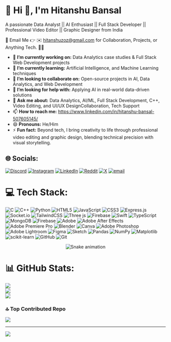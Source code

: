 # 💫 Hi 👋, I'm Hitanshu Bansal
A passionate Data Analyst || AI Enthusiast || Full Stack Developer || Professional Video Editor || Graphic Designer from India

📩 Email Me 👉 ✉️ hitanshuzoz@gmail.com for Collaboration, Projects, or Anything Tech. 🚀😊

- 🔭 **I’m currently working on:** Data Analytics case studies & Full Stack Web Development projects
- 🌱 **I’m currently learning:** Artificial Intelligence, and Machine Learning techniques
- 👯 **I’m looking to collaborate on:** Open-source projects in AI, Data Analytics, and Web Development
- 🤔 **I’m looking for help with:** Applying AI in real-world data-driven solutions
- 💬 **Ask me about:** Data Analytics, AI/ML, Full Stack Development, C++, Video Editing, and UI/UX
        DesignCollaboration, Tech Support
- 📫 **How to reach me:** https://www.linkedin.com/in/hitanshu-bansal-507605145/
- 😄 **Pronouns:** He/Him
- ⚡ **Fun fact:** Beyond tech, I bring creativity to life through professional video editing and graphic design, blending technical precision with visual storytelling.

## 🌐 Socials:
[![Discord](https://img.shields.io/badge/Discord-%237289DA.svg?logo=discord&logoColor=white)](https://discord.gg/https://discord.gg/48a6qhAT) [![Instagram](https://img.shields.io/badge/Instagram-%23E4405F.svg?logo=Instagram&logoColor=white)](https://instagram.com/hitanshu.bansal45) [![LinkedIn](https://img.shields.io/badge/LinkedIn-%230077B5.svg?logo=linkedin&logoColor=white)](https://linkedin.com/in/hitanshu-bansal-507605145) [![Reddit](https://img.shields.io/badge/Reddit-%23FF4500.svg?logo=Reddit&logoColor=white)](https://reddit.com/user/Critical-State8550) [![X](https://img.shields.io/badge/X-black.svg?logo=X&logoColor=white)](https://x.com/@Hitanshu45) [![email](https://img.shields.io/badge/Email-D14836?logo=gmail&logoColor=white)](mailto:hitanshuzoz@gmail.com) 

# 💻 Tech Stack:
![C](https://img.shields.io/badge/c-%2300599C.svg?style=flat&logo=c&logoColor=white) ![C++](https://img.shields.io/badge/c++-%2300599C.svg?style=flat&logo=c%2B%2B&logoColor=white) ![Python](https://img.shields.io/badge/python-3670A0?style=flat&logo=python&logoColor=ffdd54) ![HTML5](https://img.shields.io/badge/html5-%23E34F26.svg?style=flat&logo=html5&logoColor=white) ![JavaScript](https://img.shields.io/badge/javascript-%23323330.svg?style=flat&logo=javascript&logoColor=%23F7DF1E) ![CSS3](https://img.shields.io/badge/css3-%231572B6.svg?style=flat&logo=css3&logoColor=white) ![Express.js](https://img.shields.io/badge/express.js-%23404d59.svg?style=flat&logo=express&logoColor=%2361DAFB) ![Socket.io](https://img.shields.io/badge/Socket.io-black?style=flat&logo=socket.io&badgeColor=010101) ![TailwindCSS](https://img.shields.io/badge/tailwindcss-%2338B2AC.svg?style=flat&logo=tailwind-css&logoColor=white) ![Three js](https://img.shields.io/badge/threejs-black?style=flat&logo=three.js&logoColor=white) ![Firebase](https://img.shields.io/badge/firebase-%23039BE5.svg?style=flat&logo=firebase) ![Swift](https://img.shields.io/badge/swift-F54A2A?style=flat&logo=swift&logoColor=white) ![TypeScript](https://img.shields.io/badge/typescript-%23007ACC.svg?style=flat&logo=typescript&logoColor=white) ![MongoDB](https://img.shields.io/badge/MongoDB-%234ea94b.svg?style=flat&logo=mongodb&logoColor=white) ![Firebase](https://img.shields.io/badge/firebase-a08021?style=flat&logo=firebase&logoColor=ffcd34) ![Adobe](https://img.shields.io/badge/adobe-%23FF0000.svg?style=flat&logo=adobe&logoColor=white) ![Adobe After Effects](https://img.shields.io/badge/Adobe%20After%20Effects-9999FF.svg?style=flat&logo=Adobe%20After%20Effects&logoColor=white) ![Adobe Premiere Pro](https://img.shields.io/badge/Adobe%20Premiere%20Pro-9999FF.svg?style=flat&logo=Adobe%20Premiere%20Pro&logoColor=white) ![Blender](https://img.shields.io/badge/blender-%23F5792A.svg?style=flat&logo=blender&logoColor=white) ![Canva](https://img.shields.io/badge/Canva-%2300C4CC.svg?style=flat&logo=Canva&logoColor=white) ![Adobe Photoshop](https://img.shields.io/badge/adobe%20photoshop-%2331A8FF.svg?style=flat&logo=adobe%20photoshop&logoColor=white) ![Adobe Lightroom](https://img.shields.io/badge/Adobe%20Lightroom-31A8FF.svg?style=flat&logo=Adobe%20Lightroom&logoColor=white) ![Figma](https://img.shields.io/badge/figma-%23F24E1E.svg?style=flat&logo=figma&logoColor=white) ![Sketch](https://img.shields.io/badge/Sketch-FFB387?style=flat&logo=sketch&logoColor=black) ![Pandas](https://img.shields.io/badge/pandas-%23150458.svg?style=flat&logo=pandas&logoColor=white) ![NumPy](https://img.shields.io/badge/numpy-%23013243.svg?style=flat&logo=numpy&logoColor=white) ![Matplotlib](https://img.shields.io/badge/Matplotlib-%23ffffff.svg?style=flat&logo=Matplotlib&logoColor=black) ![scikit-learn](https://img.shields.io/badge/scikit--learn-%23F7931E.svg?style=flat&logo=scikit-learn&logoColor=white) ![GitHub](https://img.shields.io/badge/github-%23121011.svg?style=flat&logo=github&logoColor=white) ![Git](https://img.shields.io/badge/git-%23F05033.svg?style=flat&logo=git&logoColor=white)

<!-- Snake Game Repo View -->

<div align="center">
  <img src="https://profile-readme-generator.com/assets/snake.svg" alt="Snake animation" />
</div>

<!-- ## 🏆 GitHub Trophies
![](https://github-profile-trophy.vercel.app/?username=Hitanshubansal45&theme=tokyonight&no-frame=false&no-bg=true&margin-w=4)  -->

# 📊 GitHub Stats:
![](https://github-readme-stats.vercel.app/api?username=Hitanshubansal45&theme=dark&hide_border=false&include_all_commits=true&count_private=false)<br/>
![](https://nirzak-streak-stats.vercel.app/?user=Hitanshubansal45&theme=dark&hide_border=false)<br/>
![](https://github-readme-stats.vercel.app/api/top-langs/?username=Hitanshubansal45&theme=dark&hide_border=false&include_all_commits=true&count_private=false&layout=compact)


### 🔝 Top Contributed Repo
![](https://github-contributor-stats.vercel.app/api?username=Hitanshubansal45&limit=5&theme=prussian&combine_all_yearly_contributions=true)

---
[![](https://visitcount.itsvg.in/api?id=Hitanshubansal45&icon=0&color=0)](https://visitcount.itsvg.in)

<!-- Proudly created with GPRM ( https://gprm.itsvg.in ) -->
